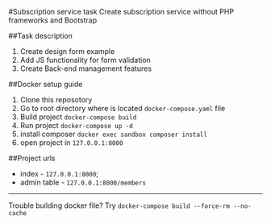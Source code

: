 #Subscription service task
Create subscription service without PHP frameworks and Bootstrap

##Task description
1. Create design form example
2. Add JS functionality for form validation
3. Create Back-end management features

##Docker setup guide
1. Clone this reposotory
2. Go to root directory where is located `docker-compose.yaml` file
3. Build project `docker-compose build`
4. Run project `docker-compose up -d`
5. install composer `docker exec sandbox composer install`
6. open project in `127.0.0.1:8000`

##Project urls
 - index - `127.0.0.1:8000`;
 - admin table - `127.0.0.1:8000/members`
 
---
Trouble building docker file? Try `docker-compose build --force-rm --no-cache`